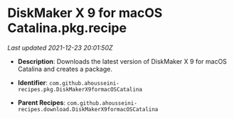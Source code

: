 # DiskMaker X 9 for macOS Catalina.pkg.recipe

_Last updated 2021-12-23 20:01:50Z_

- **Description**: Downloads the latest version of DiskMaker X 9 for macOS Catalina and creates a package.

- **Identifier**: `com.github.ahousseini-recipes.pkg.DiskMakerX9formacOSCatalina`

- **Parent Recipes**: `com.github.ahousseini-recipes.download.DiskMakerX9formacOSCatalina`

